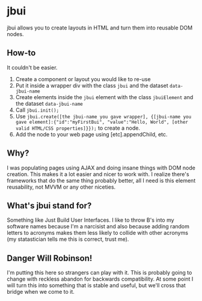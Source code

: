 <h1>jbui</h1>
jbui allows you to create layouts in HTML and turn them into reusable DOM nodes.

<h2>How-to</h2>
It couldn't be easier.
<ol>
  <li>Create a component or layout you would like to re-use</li>
  <li>Put it inside a wrapper div with the class <code>jbui</code> and the dataset <code>data-jbui-name</code></li>
  <li>Create elements inside the <code>jbui</code> element with the class <code>jbuiElement</code> and the dataset <code>data-jbui-name</code></li>
  <li>Call <code>jbui.init();</code></li>
  <li>Use <code>jbui.create([the jbui-name you gave wrapper], {[jbui-name you gave element]:{"id":"myFirstBui", "value":"Hello, World", [other valid HTML/CSS properties]}});</code> to create a node.</li>
  <li>Add the node to your web page using [etc].appendChild, etc.</li>
</ol>

<h2>Why?</h2>
I was populating pages using AJAX and doing insane things with DOM node creation. This makes it a lot easier and nicer to work with. I realize there's frameworks that do the same thing probably better, all I need is this element reusability, not MVVM or any other niceties.

<h2>What's jbui stand for?</h2>
Something like Just Build User Interfaces. I like to throw B's into my software names because I'm a narcisist and also because adding random letters to acronyms makes them less likely to collide with other acronyms (my statastician tells me this is correct, trust me).

<h2>Danger Will Robinson!</h2>
I'm putting this here so strangers can play with it. This is probably going to change with reckless abandon for backwards compatibility. At some point I will turn this into something that is stable and useful, but we'll cross that bridge when we come to it.
